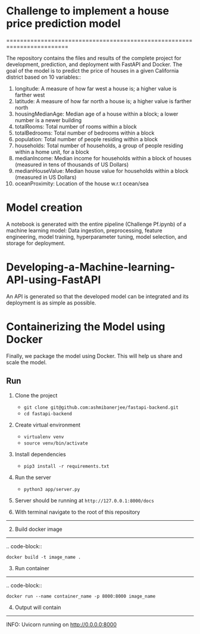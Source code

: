 # Challenge to implement a house price prediction model
========================================================================

The repository contains the files and results of the complete project for development, prediction, and deployment with FastAPI and Docker. The goal of the model is to predict the price of houses in a given California district based on 10 variables:: 

1. longitude: A measure of how far west a house is; a higher value is farther west
2. latitude: A measure of how far north a house is; a higher value is farther north
3. housingMedianAge: Median age of a house within a block; a lower number is a newer building
4. totalRooms: Total number of rooms within a block
5. totalBedrooms: Total number of bedrooms within a block
6. population: Total number of people residing within a block
7. households: Total number of households, a group of people residing within a home unit, for a block
8. medianIncome: Median income for households within a block of houses (measured in tens of thousands of US Dollars)
9. medianHouseValue: Median house value for households within a block (measured in US Dollars)
10. oceanProximity: Location of the house w.r.t ocean/sea

# Model creation

A notebook is generated with the entire pipeline (Challenge Pf.ipynb) of a machine learning model: Data ingestion, preprocessing, feature engineering, model training, hyperparameter tuning, model selection, and storage for deployment.

# Developing-a-Machine-learning-API-using-FastAPI

An API is generated so that the developed model can be integrated and its deployment is as simple as possible.

# Containerizing the Model using Docker

Finally, we package the model using Docker. This will help us share and scale the model.

## Run

1. Clone the project
   * `git clone git@github.com:ashmibanerjee/fastapi-backend.git`
   * `cd fastapi-backend`
2. Create virtual environment
   * `virtualenv venv`
   * `source venv/bin/activate`
3. Install dependencies 
   * `pip3 install -r requirements.txt`
4. Run the server
   * `python3 app/server.py`
5. Server should be running at `http://127.0.0.1:8000/docs`

1. With terminal navigate to the root of this repository
--------------------------------------------------------

2. Build docker image
---------------------
.. code-block::

    docker build -t image_name .

3. Run container
----------------
.. code-block::

    docker run --name container_name -p 8000:8000 image_name

4. Output will contain
----------------------
INFO:     Uvicorn running on http://0.0.0.0:8000
